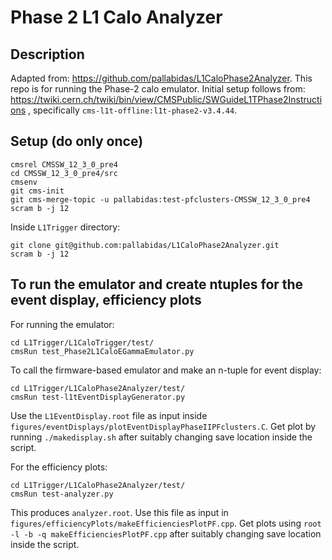 # Phase 2 L1 Calo Analyzer

## Description

   Adapted from: https://github.com/pallabidas/L1CaloPhase2Analyzer.
   This repo is for running the Phase-2 calo emulator.
   Initial setup follows from: https://twiki.cern.ch/twiki/bin/view/CMSPublic/SWGuideL1TPhase2Instructions , specifically `cms-l1t-offline:l1t-phase2-v3.4.44`.

## Setup (do only once)

   ```
   cmsrel CMSSW_12_3_0_pre4
   cd CMSSW_12_3_0_pre4/src
   cmsenv
   git cms-init
   git cms-merge-topic -u pallabidas:test-pfclusters-CMSSW_12_3_0_pre4
   scram b -j 12
   ```

   Inside `L1Trigger` directory:
   ```
   git clone git@github.com:pallabidas/L1CaloPhase2Analyzer.git
   scram b -j 12
   ```

## To run the emulator and create ntuples for the event display, efficiency plots

   For running the emulator:
   ```
   cd L1Trigger/L1CaloTrigger/test/
   cmsRun test_Phase2L1CaloEGammaEmulator.py
   ```

   To call the firmware-based emulator and make an n-tuple for event display:
   ```
   cd L1Trigger/L1CaloPhase2Analyzer/test/
   cmsRun test-l1tEventDisplayGenerator.py   
   ```

   Use the `L1EventDisplay.root` file as input inside `figures/eventDisplays/plotEventDisplayPhaseIIPFclusters.C`.
   Get plot by running `./makedisplay.sh` after suitably changing save location inside the script.


   For the efficiency plots:
   ```
   cd L1Trigger/L1CaloPhase2Analyzer/test/
   cmsRun test-analyzer.py
   ```

   This produces `analyzer.root`.
   Use this file as input in `figures/efficiencyPlots/makeEfficienciesPlotPF.cpp`.
   Get plots using `root -l -b -q makeEfficienciesPlotPF.cpp` after suitably changing save location inside the script.


